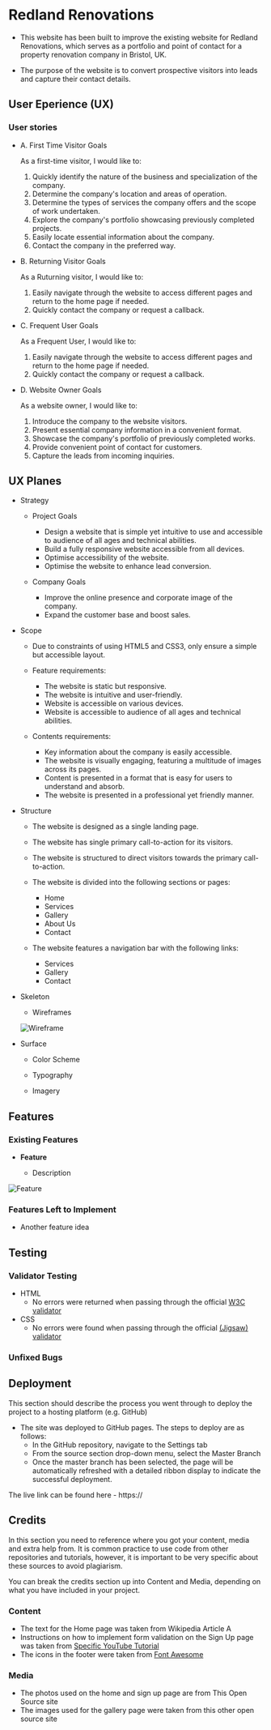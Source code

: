 # Redland Renovations

- This website has been built to improve the existing website for Redland Renovations, which serves as a portfolio and point of contact for a property renovation company in Bristol, UK.

- The purpose of the website is to convert prospective visitors into leads and capture their contact details.

## User Eperience (UX)

### User stories

- A. First Time Visitor Goals

    As a first-time visitor, I would like to:
  1. Quickly identify the nature of the business and specialization of the company.
  2. Determine the company's location and areas of operation.
  3. Determine the types of services the company offers and the scope of work undertaken.
  4. Explore the company's portfolio showcasing previously completed projects.
  5. Easily locate essential information about the company.
  6. Contact the company in the preferred way.

- B. Returning Visitor Goals

    As a Ruturning visitor, I would like to:
   1. Easily navigate through the website to access different pages and return to the home page if needed.
    2. Quickly contact the company or request a callback.
   
- C. Frequent User Goals

    As a Frequent User, I would like to:
   1. Easily navigate through the website to access different pages and return to the home page if needed.
    2. Quickly contact the company or request a callback.

- D. Website Owner Goals

    As a website owner, I would like to:
  1. Introduce the company to the website visitors.
  2. Present essential company information in a convenient format.
  3. Showcase the company's portfolio of previously completed works.
  4. Provide convenient point of contact for customers.
  5. Capture the leads from incoming inquiries.


## UX Planes

- Strategy
  - Project Goals
    - Design a website that is simple yet intuitive to use and accessible to audience of all ages and technical abilities.
    - Build a fully responsive website accessible from all devices.
    - Optimise accessibility of the website.
    - Optimise the website to enhance lead conversion.

  - Company Goals
    - Improve the online presence and corporate image of the company.
    - Expand the customer base and boost sales.

- Scope
    - Due to constraints of using HTML5 and CSS3, only ensure a simple but accessible layout.
  
    - Feature requirements:
      - The website is static but responsive.
      - The website is intuitive and user-friendly.
      -  Website is accessible on various devices.
      - Website is accessible to audience of all ages and technical abilities.

   -  Contents requirements:
      -  Key information about the company is easily accessible.
      -  The website is visually engaging, featuring a multitude of images across its pages.
      - Content is presented in a format that is easy for users to understand and absorb.
      - The website is presented in a professional yet friendly manner.


- Structure
  - The website is designed as a single landing page.
  - The website has single primary call-to-action for its visitors. 
  - The website is structured to direct visitors towards the primary call-to-action.

  - The website is divided into the following sections or pages:
    -  Home
    -  Services
    -  Gallery
    -  About Us
    -  Contact

  - The website features a navigation bar with the following links:
    - Services
    - Gallery
    - Contact

- Skeleton

  - Wireframes

  ![Wireframe](assets/docs/redland-renovations-wireframes.png)

- Surface

  - Color Scheme

  - Typography

  - Imagery

## Features 

### Existing Features

- __Feature__

  - Description

![Feature](https://)


### Features Left to Implement

- Another feature idea

## Testing 

### Validator Testing 

- HTML
  - No errors were returned when passing through the official [W3C validator](https://)
- CSS
  - No errors were found when passing through the official [(Jigsaw) validator](https://)

### Unfixed Bugs

## Deployment

This section should describe the process you went through to deploy the project to a hosting platform (e.g. GitHub) 

- The site was deployed to GitHub pages. The steps to deploy are as follows: 
  - In the GitHub repository, navigate to the Settings tab 
  - From the source section drop-down menu, select the Master Branch
  - Once the master branch has been selected, the page will be automatically refreshed with a detailed ribbon display to indicate the successful deployment. 

The live link can be found here - https://

## Credits 

In this section you need to reference where you got your content, media and extra help from. It is common practice to use code from other repositories and tutorials, however, it is important to be very specific about these sources to avoid plagiarism. 

You can break the credits section up into Content and Media, depending on what you have included in your project. 

### Content 

- The text for the Home page was taken from Wikipedia Article A
- Instructions on how to implement form validation on the Sign Up page was taken from [Specific YouTube Tutorial](https://www.youtube.com/)
- The icons in the footer were taken from [Font Awesome](https://fontawesome.com/)

### Media

- The photos used on the home and sign up page are from This Open Source site
- The images used for the gallery page were taken from this other open source site

